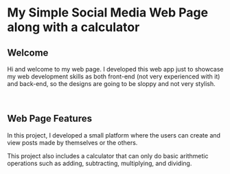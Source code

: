<h1>My Simple Social Media Web Page along with a calculator</h1>

<h2>Welcome</h2>
<p>Hi and welcome to my web page. I developed this web app just to showcase my web development skills as both front-end (not very experienced with it) and back-end, so the designs are going to be sloppy and not very stylish.</p>

<br />
<h2>Web Page Features</h2>
<p>In this project, I developed a small platform where the users can create and view posts made by themselves or the others.</p>
<p>This project also includes a calculator that can only do basic arithmetic operations such as adding, subtracting, multiplying, and dividing. </p>
